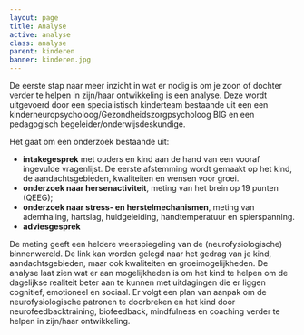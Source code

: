 ```yaml
---
layout: page
title: Analyse
active: analyse
class: analyse
parent: kinderen
banner: kinderen.jpg
---
```

De eerste stap naar meer inzicht in wat er nodig is om je zoon of dochter verder te helpen in zijn/haar ontwikkeling is een analyse. Deze wordt uitgevoerd door een specialistisch kinderteam bestaande uit een een kinderneuropsycholoog/Gezondheidszorgpsycholoog BIG en een pedagogisch begeleider/onderwijsdeskundige.

Het gaat om een onderzoek bestaande uit:

* **intakegesprek** met ouders en kind aan de hand van een vooraf ingevulde vragenlijst. De eerste afstemming wordt gemaakt op het kind, de aandachtsgebieden, kwaliteiten en wensen voor groei.
* **onderzoek naar hersenactiviteit**, meting van het brein op 19 punten (QEEG);
* **onderzoek naar stress- en herstelmechanismen**, meting van ademhaling, hartslag, huidgeleiding, handtemperatuur en spierspanning.
* **adviesgesprek**

De meting geeft een heldere weerspiegeling van de (neurofysiologische) binnenwereld. De link kan worden gelegd naar het gedrag van je kind,  aandachtsgebieden, maar ook kwaliteiten en groeimogelijkheden. De analyse laat zien wat er aan mogelijkheden is om het kind te helpen om de dagelijkse realiteit beter aan te kunnen met uitdagingen die er  liggen cognitief, emotioneel en sociaal. Er volgt een plan van aanpak om de neurofysiologische patronen te doorbreken en het kind door neurofeedbacktraining, biofeedback, mindfulness en coaching verder te helpen in zijn/haar ontwikkeling.